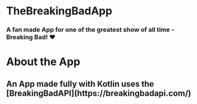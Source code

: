 # TheBreakingBadApp
<h3>A fan made App for one of the greatest show of all time - Breaking Bad! ❤️ </h3>

# About the App
<h2>An App made fully with Kotlin uses the [BreakingBadAPI](https://breakingbadapi.com/)</h2>
